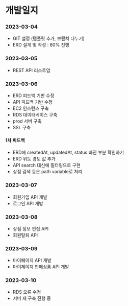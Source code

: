 # 개발일지

### 2023-03-04
- GIT 설정 (템플릿 추가, 브랜치 나누기)
- ERD 설계 및 작성 : 80% 진행

### 2023-03-05
- REST API 리스트업

### 2023-03-06
- ERD 피드백 기반 수정
- API 피드백 기반 수정
- EC2 인스턴스 구축
- RDS 데이터베이스 구축
- prod 서버 구축
- SSL 구축

#### 1차 피드백
- ERD에 createdAt, updatedAt, status 빠진 부분 확인하기
- ERD 위도 경도 값 추가
- API search 대신에 필터링으로 구현
- 상점 검색 등은 path variable로 처리

### 2023-03-07
- 회원가입 API 개발
- 로그인 API 개발

### 2023-03-08
- 상점 정보 편집 API
- 회원탈퇴 API

### 2023-03-09
- 마이페이지 API 개발
- 마이제이지 판매상품 API 개발

### 2023-03-10
- RDS 오류 수정
- 서버 재 구축 진행 중
